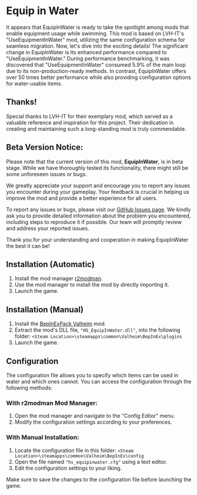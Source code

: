 # Equip in Water
It appears that EquipInWater is ready to take the spotlight among mods that enable equipment usage while swimming.
This mod is based on LVH-IT's "UseEquipmentInWater" mod, utilizing the same configuration schema for seamless migration.
Now, let's dive into the exciting details!
The significant change in EquipInWater is its enhanced performance compared to "UseEquipmentInWater." During performance benchmarking, it was discovered that "UseEquipmentInWater" consumed 5.9% of the main loop due to its non-production-ready methods.
In contrast, EquipInWater offers over 50 times better performance while also providing configuration options for water-usable items.

## Thanks!
Special thanks to LVH-IT for their exemplary mod, which served as a valuable reference and inspiration for this project. Their dedication in creating and maintaining such a long-standing mod is truly commendable.

## Beta Version Notice:

Please note that the current version of this mod, **EquipInWater**, is in beta stage. While we have thoroughly tested its functionality, there might still be some unforeseen issues or bugs.

We greatly appreciate your support and encourage you to report any issues you encounter during your gameplay. Your feedback is crucial in helping us improve the mod and provide a better experience for all users.

To report any issues or bugs, please visit our [GitHub Issues page](https://github.com/HSValhiem/HS_EquipInWater/issues). We kindly ask you to provide detailed information about the problem you encountered, including steps to reproduce it if possible. Our team will promptly review and address your reported issues.

Thank you for your understanding and cooperation in making EquipInWater the best it can be!

## Installation (Automatic)
1. Install the mod manager [r2modman](https://valheim.thunderstore.io/package/ebkr/r2modman/).
2. Use the mod manager to install the mod by directly importing it.
3. Launch the game.

## Installation (Manual)
1. Install the [BepInExPack Valheim](https://valheim.thunderstore.io/package/denikson/BepInExPack_Valheim/) mod.
2. Extract the mod's DLL file, `"HS_EquipInWater.dll"`, into the following folder: `<Steam Location>\steamapps\common\Valheim\BepInEx\plugins`
3. Launch the game.

## Configuration
The configuration file allows you to specify which items can be used in water and which ones cannot. You can access the configuration through the following methods:

### With r2modman Mod Manager:
1. Open the mod manager and navigate to the "Config Editor" menu.
2. Modify the configuration settings according to your preferences.

### With Manual Installation:
1. Locate the configuration file in this folder: `<Steam Location>\steamapps\common\Valheim\BepInEx\config`
2. Open the file named `"hs_equipinwater.cfg"` using a text editor.
3. Edit the configuration settings to your liking.

Make sure to save the changes to the configuration file before launching the game.
